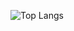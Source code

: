 ![Top Langs](https://github-readme-stats.vercel.app/api/top-langs/?username=wilyJ80&layout=compact&theme=transparent&disable_animations=true)

<script>
  console.log('hello world')
</script>
